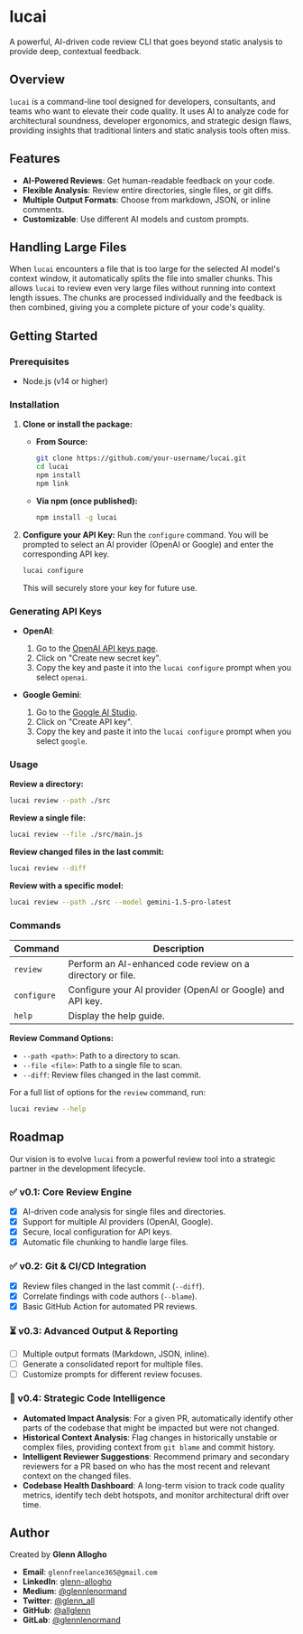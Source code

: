# lucai

A powerful, AI-driven code review CLI that goes beyond static analysis to provide deep, contextual feedback.

## Overview

`lucai` is a command-line tool designed for developers, consultants, and teams who want to elevate their code quality. It uses AI to analyze code for architectural soundness, developer ergonomics, and strategic design flaws, providing insights that traditional linters and static analysis tools often miss.

## Features

- **AI-Powered Reviews**: Get human-readable feedback on your code.
- **Flexible Analysis**: Review entire directories, single files, or git diffs.
- **Multiple Output Formats**: Choose from markdown, JSON, or inline comments.
- **Customizable**: Use different AI models and custom prompts.

## Handling Large Files

When `lucai` encounters a file that is too large for the selected AI model's context window, it automatically splits the file into smaller chunks. This allows `lucai` to review even very large files without running into context length issues. The chunks are processed individually and the feedback is then combined, giving you a complete picture of your code's quality.

## Getting Started

### Prerequisites

- Node.js (v14 or higher)

### Installation

1.  **Clone or install the package:**

    *   **From Source:**
        ```sh
        git clone https://github.com/your-username/lucai.git
        cd lucai
        npm install
        npm link
        ```
    *   **Via npm (once published):**
        ```sh
        npm install -g lucai
        ```

2.  **Configure your API Key:**
    Run the `configure` command. You will be prompted to select an AI provider (OpenAI or Google) and enter the corresponding API key.
    ```sh
    lucai configure
    ```
    This will securely store your key for future use.

### Generating API Keys

-   **OpenAI**:
    1.  Go to the [OpenAI API keys page](https://platform.openai.com/account/api-keys).
    2.  Click on "Create new secret key".
    3.  Copy the key and paste it into the `lucai configure` prompt when you select `openai`.

-   **Google Gemini**:
    1.  Go to the [Google AI Studio](https://aistudio.google.com/app/apikey).
    2.  Click on "Create API key".
    3.  Copy the key and paste it into the `lucai configure` prompt when you select `google`.

### Usage

**Review a directory:**
```sh
lucai review --path ./src
```

**Review a single file:**
```sh
lucai review --file ./src/main.js
```

**Review changed files in the last commit:**
```sh
lucai review --diff
```

**Review with a specific model:**
```sh
lucai review --path ./src --model gemini-1.5-pro-latest
```

### Commands

| Command     | Description                                               |
|-------------|-----------------------------------------------------------|
| `review`    | Perform an AI-enhanced code review on a directory or file.  |
| `configure` | Configure your AI provider (OpenAI or Google) and API key. |
| `help`      | Display the help guide.                                   |

**Review Command Options:**
- `--path <path>`: Path to a directory to scan.
- `--file <file>`: Path to a single file to scan.
- `--diff`: Review files changed in the last commit.

For a full list of options for the `review` command, run:
```sh
lucai review --help
```

## Roadmap

Our vision is to evolve `lucai` from a powerful review tool into a strategic partner in the development lifecycle.

### ✅ v0.1: Core Review Engine
- [x] AI-driven code analysis for single files and directories.
- [x] Support for multiple AI providers (OpenAI, Google).
- [x] Secure, local configuration for API keys.
- [x] Automatic file chunking to handle large files.

### ✅ v0.2: Git & CI/CD Integration
- [x] Review files changed in the last commit (`--diff`).
- [x] Correlate findings with code authors (`--blame`).
- [x] Basic GitHub Action for automated PR reviews.

### ⏳ v0.3: Advanced Output & Reporting
- [ ] Multiple output formats (Markdown, JSON, inline).
- [ ] Generate a consolidated report for multiple files.
- [ ] Customize prompts for different review focuses.

### 🚀 v0.4: Strategic Code Intelligence
- **Automated Impact Analysis**: For a given PR, automatically identify other parts of the codebase that might be impacted but were not changed.
- **Historical Context Analysis**: Flag changes in historically unstable or complex files, providing context from `git blame` and commit history.
- **Intelligent Reviewer Suggestions**: Recommend primary and secondary reviewers for a PR based on who has the most recent and relevant context on the changed files.
- **Codebase Health Dashboard**: A long-term vision to track code quality metrics, identify tech debt hotspots, and monitor architectural drift over time.

## Author

Created by **Glenn Allogho**

-   **Email**: `glennfreelance365@gmail.com`
-   **LinkedIn**: [glenn-allogho](https://www.linkedin.com/in/glenn-allogho-94649688/)
-   **Medium**: [@glennlenormand](https://medium.com/@glennlenormand)
-   **Twitter**: [@glenn_all](https://twitter.com/glenn_all)
-   **GitHub**: [@allglenn](https://github.com/allglenn)
-   **GitLab**: [@glennlenormand](https://gitlab.com/glennlenormand)